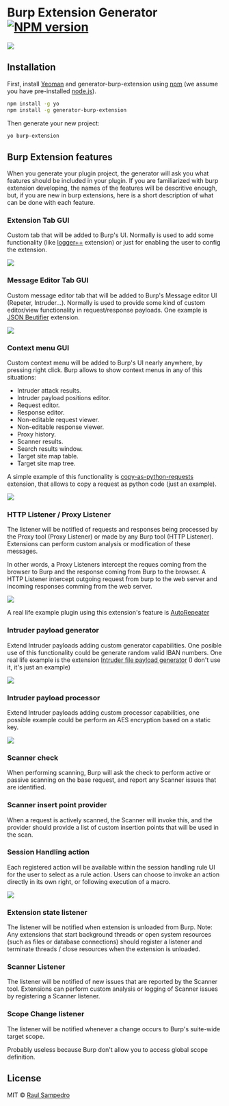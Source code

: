 # Burp Extension Generator [![NPM version][npm-image]][npm-url]


![](img/demo/demo.gif)

## Installation

First, install [Yeoman](http://yeoman.io) and generator-burp-extension using [npm](https://www.npmjs.com/) (we assume you have pre-installed [node.js](https://nodejs.org/)).

```bash
npm install -g yo
npm install -g generator-burp-extension
```

Then generate your new project:

```bash
yo burp-extension
```

## Burp Extension features

When you generate your plugin project, the generator will ask you what
features should be included in your plugin. If you are familiarized with
burp extension developing, the names of the features will be descritive 
enough, but, if you are new in burp extensions, here is a short 
description of what can be done with each feature.

### Extension Tab GUI

Custom tab that will be added to Burp's UI. Normally is used to add some 
functionality (like [logger++](https://github.com/PortSwigger/logger-plus-plus) extension) or just for enabling the user to config the
extension.

![](img/extension-tab-gui.png)

### Message Editor Tab GUI

Custom message editor tab that will be added to Burp's Message editor UI (Repeter, Intruder...).
Normally is used to provide some kind of custom editor/view functionality in 
request/response payloads. One example is [JSON Beutifier](https://github.com/PortSwigger/json-beautifier) extension.

![](img/message-editor-tab-gui.png)

### Context menu GUI

Custom context menu will be added to Burp's UI nearly anywhere, by pressing right 
click. Burp allows to show context menus in any of this situations:

- Intruder attack results.
- Intruder payload positions editor.
- Request editor.
- Response editor.
- Non-editable request viewer.
- Non-editable response viewer.
- Proxy history.
- Scanner results.
- Search results window.
- Target site map table.
- Target site map tree.

A simple example of this functionality is [copy-as-python-requests](https://github.com/PortSwigger/copy-as-python-requests) 
extension, that allows to copy a request as python code (just an example).

![](img/context-menu-gui.png)

### HTTP Listener / Proxy Listener

The listener will be notified of requests and responses being processed by the Proxy 
tool (Proxy Listener) or made by any Burp tool (HTTP Listener). Extensions can perform custom analysis or modification of these messages.

In other words, a Proxy Listeners intercept the reques coming from the browser to Burp and the response coming from Burp to the browser. A HTTP Listener intercept outgoing request from burp to the web server and incoming responses comming from the web server.

![](img/proxy-http-listeners.png)

A real life example plugin using this extension's feature is 
[AutoRepeater](https://github.com/nccgroup/AutoRepeater)

### Intruder payload generator

Extend Intruder payloads adding custom generator capabilities. One posible use of this
functionality could be generate random valid IBAN numbers. One real life example is
the extension [Intruder file payload generator](https://github.com/PortSwigger/intruder-file-payload-generator) (I don't use it, it's just an example)

![](img/intruder-payload-generator.png)

### Intruder payload processor

Extend Intruder payloads adding custom processor capabilities, one possible example 
could be perform an AES encryption based on a static key.

![](img/intruder-payload-processor.png)

### Scanner check

When performing scanning, Burp will ask the check to perform active or 
passive scanning on the base request, and report any Scanner issues that 
are identified.

### Scanner insert point provider

When a request is actively scanned, the Scanner will invoke this, 
and the provider should provide a list of custom insertion points that 
will be used in the scan.

### Session Handling action 

Each registered action will be available within the session handling rule 
UI for the user to select as a rule action. Users can choose to invoke an
action directly in its own right, or following execution of a macro.

![](img/session-handling-action.png)

### Extension state listener

The listener will be notified when extension is unloaded from Burp. 
Note: Any extensions that start background threads or open system 
resources (such as files or database connections) should register 
a listener and terminate threads / close resources when the extension 
is unloaded.

### Scanner Listener

The listener will be notified of new issues that are reported by 
the Scanner tool. Extensions can perform custom analysis or logging 
of Scanner issues by registering a Scanner listener.

### Scope Change listener

The listener will be notified whenever a change occurs to Burp's 
suite-wide target scope.

Probably useless because Burp don't allow you to access global scope
definition.


## License

MIT © [Raul Sampedro](https://github.com/rsrdesarrollo)


[npm-image]: https://badge.fury.io/js/generator-burp-extension.svg
[npm-url]: https://npmjs.org/package/generator-burp-extension
